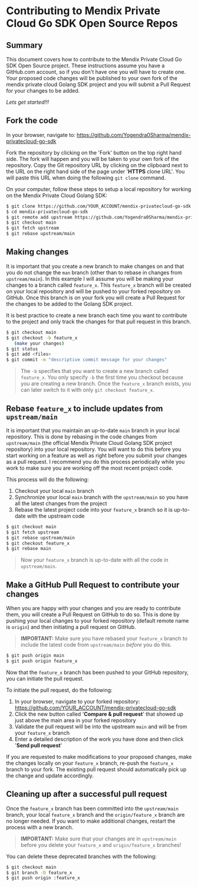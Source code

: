 # Contributing to Mendix Private Cloud Go SDK Open Source Repos

## Summary

This document covers how to contribute to the Mendix Private Cloud Go SDK Open Source project. These
instructions assume you have a GitHub.com account, so if you don't have one
you will have to create one. Your proposed code changes will be published to
your own fork of the mendix private cloud Golang SDK project and you will submit a Pull Request
for your changes to be added.

_Lets get started!!!_

## Fork the code

In your browser, navigate to:
<https://github.com/Yogendra0Sharma/mendix-privatecloud-go-sdk>

Fork the repository by clicking on the 'Fork' button on the top right hand
side.  The fork will happen and you will be taken to your own fork of the
repository.  Copy the Git repository URL by clicking on the clipboard next to
the URL on the right hand side of the page under '**HTTPS** clone URL'.  You
will paste this URL when doing the following `git clone` command.

On your computer, follow these steps to setup a local repository for working on
the Mendix Private Cloud Golang SDK:

```bash
$ git clone https://github.com/YOUR_ACCOUNT/mendix-privatecloud-go-sdk.git
$ cd mendix-privatecloud-go-sdk
$ git remote add upstream https://github.com/Yogendra0Sharma/mendix-privatecloud-go-sdk.git
$ git checkout main
$ git fetch upstream
$ git rebase upstream/main
```

## Making changes

It is important that you create a new branch to make changes on and that you do
not change the `man` branch (other than to rebase in changes from
    `upstream/main`).  In this example I will assume you will be making your
changes to a branch called `feature_x`.  This `feature_x` branch will be
created on your local repository and will be pushed to your forked repository
on GitHub.  Once this branch is on your fork you will create a Pull Request for
the changes to be added to the  Golang SDK project.

It is best practice to create a new branch each time you want to contribute to
the project and only track the changes for that pull request in this branch.

```bash
$ git checkout main
$ git checkout -b feature_x
   (make your changes)
$ git status
$ git add <files>
$ git commit -m "descriptive commit message for your changes"
```

> The `-b` specifies that you want to create a new branch called `feature_x`.
> You only specify `-b` the first time you checkout because you are creating a
> new branch.  Once the `feature_x` branch exists, you can later switch to it
> with only `git checkout feature_x`.

## Rebase `feature_x` to include updates from `upstream/main`

It is important that you maintain an up-to-date `main` branch in your local
repository.  This is done by rebasing in the code changes from
`upstream/main` (the official Mendix Private Cloud Golang SDK project repository) into your
local repository.  You will want to do this before you start working on a
feature as well as right before you submit your changes as a pull request.  I
recommend you do this process periodically while you work to make sure you are
working off the most recent project code.

This process will do the following:

1.  Checkout your local `main` branch
2.  Synchronize your local `main` branch with the `upstream/main` so you
    have all the latest changes from the project
3.  Rebase the latest project code into your `feature_x` branch so it is
    up-to-date with the upstream code

```bash
$ git checkout main
$ git fetch upstream
$ git rebase upstream/main
$ git checkout feature_x
$ git rebase main
```

> Now your `feature_x` branch is up-to-date with all the code in `upstream/main`.

## Make a GitHub Pull Request to contribute your changes

When you are happy with your changes and you are ready to contribute them, you
will create a Pull Request on GitHub to do so.  This is done by pushing your
local changes to your forked repository (default remote name is `origin`) and
then initiating a pull request on GitHub.

> **IMPORTANT:** Make sure you have rebased your `feature_x` branch to include
> the latest code from `upstream/main`
> _before_ you do this.

```bash
$ git push origin main
$ git push origin feature_x
```

Now that the `feature_x` branch has been pushed to your GitHub repository, you
can initiate the pull request.

To initiate the pull request, do the following:

1.  In your browser, navigate to your forked repository:
    <https://github.com/YOUR_ACCOUNT/mendix-privatecloud-go-sdk>
2.  Click the new button called '**Compare & pull request**' that showed up just
    above the main area in your forked repository
3.  Validate the pull request will be into the upstream `main` and will be
    from your `feature_x` branch
4.  Enter a detailed description of the work you have done and then click
    '**Send pull request**'

If you are requested to make modifications to your proposed changes, make the
changes locally on your `feature_x` branch, re-push the `feature_x` branch to
your fork.  The existing pull request should automatically pick up the change
and update accordingly.

## Cleaning up after a successful pull request

Once the `feature_x` branch has been committed into the `upstream/main`
branch, your local `feature_x` branch and the `origin/feature_x` branch are no
longer needed.  If you want to make additional changes, restart the process
with a new branch.

> **IMPORTANT:** Make sure that your changes are in `upstream/main` before
> you delete your `feature_x` and
> `origin/feature_x` branches!

You can delete these deprecated branches with the following:

```bash
$ git checkout main
$ git branch -D feature_x
$ git push origin :feature_x
```
